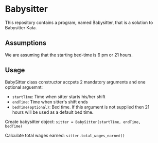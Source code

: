 # Babysitter

This repository contains a program, named Babysitter, that is a solution to Babysitter Kata.

## Assumptions

We are assuming that the starting bed-time is 9 pm or 21 hours.

## Usage 

BabySitter class constructor accpets 2 mandatory arguments and one optional arguemnt:
 - ```startTime```: Time when sitter starts his/her shift
 - ```endTime```: Time when sitter's shift ends
 - ```bedTime(optional)```: Bed time. If this argument is not supplied then 21 hours will be used as a default bed time. 
 
 Create babysitter object: ```sitter = BabySitter(startTime, endTime, bedTime)```
 
 Calculate total wages earned: ```sitter.total_wages_earned()```

